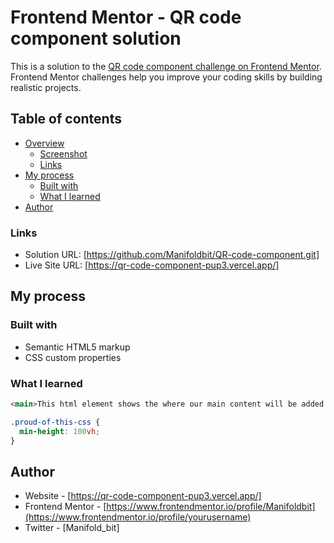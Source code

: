 # Frontend Mentor - QR code component solution

This is a solution to the [QR code component challenge on Frontend Mentor](https://www.frontendmentor.io/challenges/qr-code-component-iux_sIO_H). Frontend Mentor challenges help you improve your coding skills by building realistic projects. 

## Table of contents

- [Overview](#overview)
  - [Screenshot](#screenshot)
  - [Links](#links)
- [My process](#my-process)
  - [Built with](#built-with)
  - [What I learned](#what-i-learned)
- [Author](#author)

### Links

- Solution URL: [https://github.com/Manifoldbit/QR-code-component.git]
- Live Site URL: [https://qr-code-component-pup3.vercel.app/]

## My process

### Built with

- Semantic HTML5 markup
- CSS custom properties

### What I learned

```html
<main>This html element shows the where our main content will be added to</main>
```
```css
.proud-of-this-css {
  min-height: 100vh;
}
```

## Author

- Website - [https://qr-code-component-pup3.vercel.app/]
- Frontend Mentor - [https://www.frontendmentor.io/profile/Manifoldbit](https://www.frontendmentor.io/profile/yourusername)
- Twitter - [Manifold_bit]
